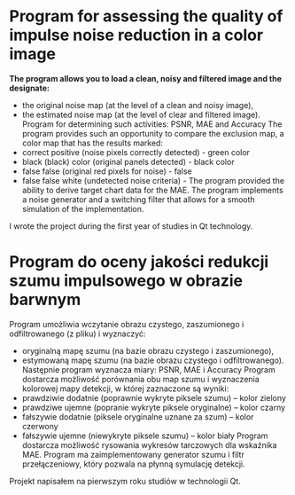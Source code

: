# Program for assessing the quality of impulse noise reduction in a color image

<b>The program allows you to load a clean, noisy and filtered image and the designate:</b>

- the original noise map (at the level of a clean and noisy image),
- the estimated noise map (at the level of clear and filtered image). Program for determining such activities: PSNR, MAE and Accuracy The program provides such an opportunity to compare the exclusion map, a color map that has the results marked:
- correct positive (noise pixels correctly detected) - green color
- black (black) color (original panels detected) - black color
- false false (original red pixels for noise) - false
- false false white (undetected noise criteria) - The program provided the ability to derive target chart data for the MAE. The program implements a noise generator and a switching filter that allows for a smooth simulation of the implementation.

 I wrote the project during the first year of studies in Qt technology. 

##
# Program do oceny jakości redukcji szumu impulsowego w obrazie barwnym
Program umożliwia wczytanie obrazu czystego, zaszumionego i odfiltrowanego (z pliku)
i wyznaczyć:
- oryginalną mapę szumu (na bazie obrazu czystego i zaszumionego),
- estymowaną mapę szumu (na bazie obrazu czystego i odfiltrowanego).
Następnie program wyznacza miary: PSNR, MAE i Accuracy 
Program dostarcza możliwość porównania obu map szumu i wyznaczenia kolorowej mapy
detekcji, w której zaznaczone są wyniki:
- prawdziwie dodatnie (poprawnie wykryte piksele szumu) – kolor zielony
- prawdziwe ujemne (popranie wykryte piksele oryginalne) – kolor czarny
- fałszywie dodatnie (piksele oryginalne uznane za szum) – kolor czerwony
- fałszywie ujemne (niewykryte piksele szumu) – kolor biały
Program dostarcza możliwość rysowania wykresów tarczowych dla wskaźnika MAE.
Program ma zaimplementowany generator szumu i filtr przełączeniowy, który pozwala na
płynną symulację detekcji.

Projekt napisałem na pierwszym roku studiów w technologii Qt.
